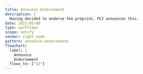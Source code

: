 ```yaml
---
title: Announce Endorsement
description: |
  Having decided to endorse the preprint, PCI announces this.
date: 2021-03-08
type: workflows
scope: notify
sender: right_node
pattern: announce-endorsement
flowchart:
  label: |
    Announce
    Endorsement
  flows_to: ["12"]
---
```



